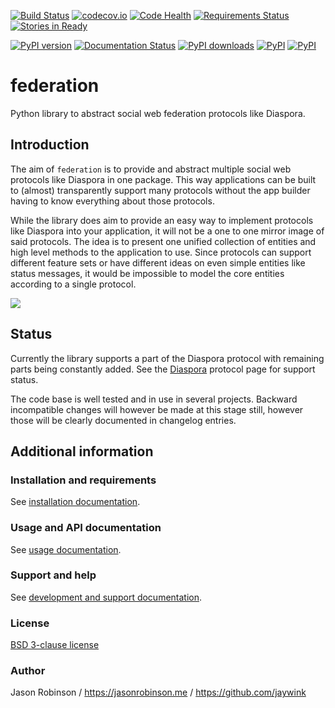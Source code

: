 [![Build Status](https://travis-ci.org/jaywink/federation.svg?branch=master)](https://travis-ci.org/jaywink/federation) [![codecov.io](https://codecov.io/github/jaywink/federation/coverage.svg?branch=master)](https://codecov.io/github/jaywink/federation?branch=master) [![Code Health](https://landscape.io/github/jaywink/federation/master/landscape.svg?style=flat)](https://landscape.io/github/jaywink/federation/master) [![Requirements Status](https://requires.io/github/jaywink/federation/requirements.svg?branch=master)](https://requires.io/github/jaywink/federation/requirements/?branch=master) [![Stories in Ready](https://badge.waffle.io/jaywink/federation.png?label=ready&title=Board)](https://waffle.io/jaywink/federation)

[![PyPI version](https://badge.fury.io/py/federation.svg)](https://pypi.python.org/pypi/federation)  [![Documentation Status](http://readthedocs.org/projects/federation/badge/?version=latest)](http://federation.readthedocs.io/en/latest/?badge=latest) [![PyPI downloads](https://img.shields.io/pypi/dm/federation.svg)](https://pypi.python.org/pypi/federation) [![PyPI](https://img.shields.io/pypi/pyversions/federation.svg?maxAge=2592000)](https://pypi.python.org/pypi/federation) [![PyPI](https://img.shields.io/pypi/l/federation.svg?maxAge=2592000)](https://pypi.python.org/pypi/federation)

# federation

Python library to abstract social web federation protocols like Diaspora.

## Introduction

The aim of `federation` is to provide and abstract multiple social web protocols like Diaspora in one package. This way applications can be built to (almost) transparently support many protocols without the app builder having to know everything about those protocols.

While the library does aim to provide an easy way to implement protocols like Diaspora into your application, it will not be a one to one mirror image of said protocols. The idea is to present one unified collection of entities and high level methods to the application to use. Since protocols can support different feature sets or have different ideas on even simple entities like status messages, it would be impossible to model the core entities according to a single protocol.

![](http://federation.readthedocs.io/en/latest/_images/generic_diagram.png)

## Status

Currently the library supports a part of the Diaspora protocol with remaining parts being constantly added. See the [Diaspora](http://federation.readthedocs.io/en/latest/protocols.html#diaspora) protocol page for support status.

The code base is well tested and in use in several projects. Backward incompatible changes will however be made at this stage still, however those will be clearly documented in changelog entries.

## Additional information

### Installation and requirements

See [installation documentation](http://federation.readthedocs.io/en/latest/install.html).

### Usage and API documentation

See [usage documentation](http://federation.readthedocs.io/en/latest/usage.html).

### Support and help

See [development and support documentation](http://federation.readthedocs.io/en/latest/development.html).

### License

[BSD 3-clause license](https://www.tldrlegal.com/l/bsd3)

### Author

Jason Robinson / https://jasonrobinson.me / https://github.com/jaywink
